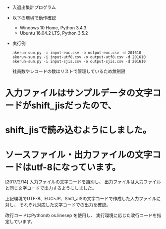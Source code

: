 * 入退出集計プログラム

* 以下の環境で動作確認
  - Windows 10 Home, Python 3.4.3
  - Ubuntu 16.04.2 LTS, Python 3.5.2

* 実行例

  ```
  akerun-sum.py -i input-euc.csv -o output-euc.csv -d 201610
  akerun-sum.py -i input-utf8.csv -o output-utf8.csv -d 201610
  akerun-sum.py -i input-sjis.csv -o output-sjis.csv -d 201610
  ```

    社員数やレコードの数はリストで管理しているため無制限

# 入力ファイルはサンプルデータの文字コードがshift_jisだったので、
# shift_jisで読み込むようにしました。

# ソースファイル・出力ファイルの文字コードはutf-8になっています。

[2017/2/14]
入力ファイルの文字コードを識別し、
出力ファイルは入力ファイルと同じ文字コードで出力するようにしました。

上記環境でUTF-8、EUC-JP、Shift_JISの文字コードで作成した入力ファイルに対し、
それぞれ対応した文字コードでの出力を確認。

改行コードはPythonの os.linesep を使用し、
実行環境に応じた改行コードを指定しています。
